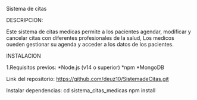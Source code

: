Sistema de citas

DESCRIPCION:

Este sistema de citas medicas permite a los pacientes agendar, modificar y cancelar citas con
diferentes profesionales de la salud, Los medicos oueden gestionar su agenda y acceder a los datos
de los pacientes.

INSTALACION

1.Requisitos previos:
*Node.js (v14 o superior)
*npm
*MongoDB

Link del repositorio: 
https://github.com/deuz10/SistemadeCitas.git

Instalar dependencias:
cd sistema_citas_medicas
npm install
